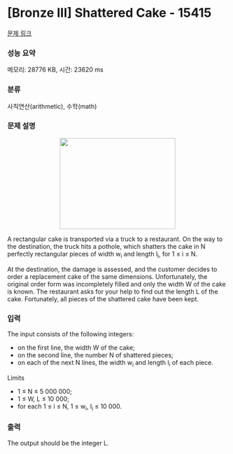 # [Bronze III] Shattered Cake - 15415 

[문제 링크](https://www.acmicpc.net/problem/15415) 

### 성능 요약

메모리: 28776 KB, 시간: 23620 ms

### 분류

사칙연산(arithmetic), 수학(math)

### 문제 설명

<p style="text-align:center"><img alt="" src="" style="height:208px; width:264px"></p>

<p>A rectangular cake is transported via a truck to a restaurant. On the way to the destination, the truck hits a pothole, which shatters the cake in N perfectly rectangular pieces of width w<sub>i</sub> and length l<sub>i</sub>, for 1 ≤ i ≤ N.</p>

<p>At the destination, the damage is assessed, and the customer decides to order a replacement cake of the same dimensions. Unfortunately, the original order form was incompletely filled and only the width W of the cake is known. The restaurant asks for your help to find out the length L of the cake. Fortunately, all pieces of the shattered cake have been kept.</p>

### 입력 

 <p>The input consists of the following integers:</p>

<ul>
	<li>on the first line, the width W of the cake;</li>
	<li>on the second line, the number N of shattered pieces;</li>
	<li>on each of the next N lines, the width w<sub>i</sub> and length l<sub>i</sub> of each piece.</li>
</ul>

<p>Limits</p>

<ul>
	<li>1 ≤ N ≤ 5 000 000;</li>
	<li>1 ≤ W, L ≤ 10 000;</li>
	<li>for each 1 ≤ i ≤ N, 1 ≤ w<sub>i</sub>, l<sub>i</sub> ≤ 10 000.</li>
</ul>

### 출력 

 <p>The output should be the integer L.</p>


